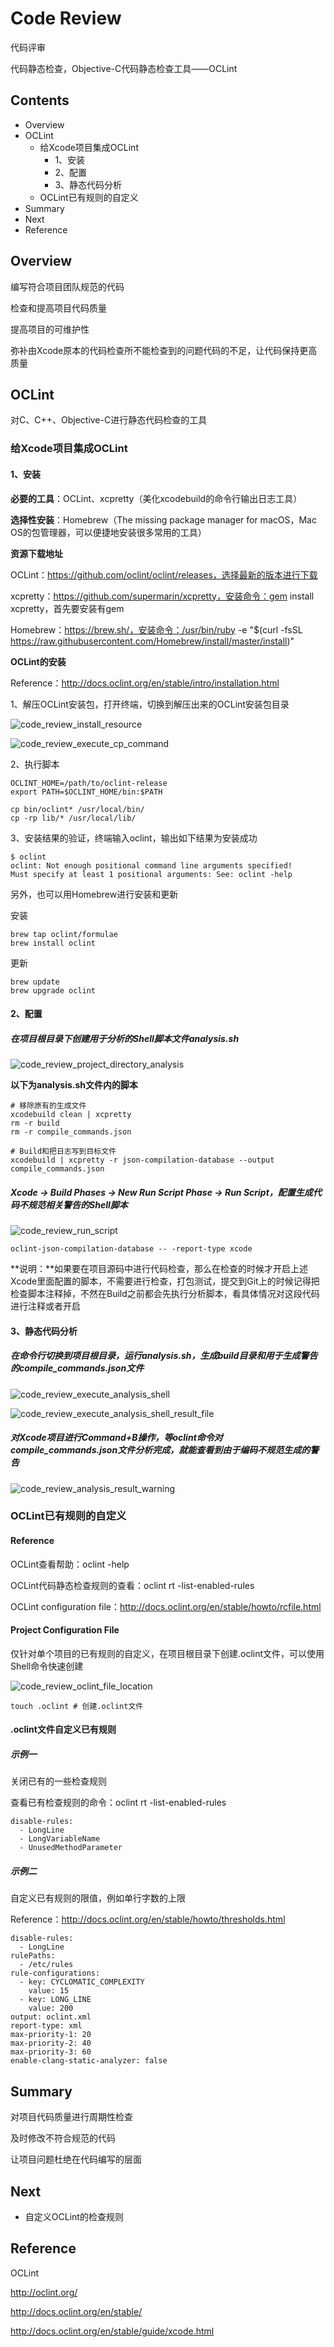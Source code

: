 # Code Review

代码评审

代码静态检查，Objective-C代码静态检查工具——OCLint

## Contents

- Overview
- OCLint
  - 给Xcode项目集成OCLint
    - 1、安装
    - 2、配置
    - 3、静态代码分析
  - OCLint已有规则的自定义
- Summary
- Next
- Reference

## Overview

编写符合项目团队规范的代码

检查和提高项目代码质量

提高项目的可维护性

弥补由Xcode原本的代码检查所不能检查到的问题代码的不足，让代码保持更高质量

## OCLint

对C、C++、Objective-C进行静态代码检查的工具

### 给Xcode项目集成OCLint

#### 1、安装

**必要的工具**：OCLint、xcpretty（美化xcodebuild的命令行输出日志工具）

**选择性安装**：Homebrew（The missing package manager for macOS，Mac OS的包管理器，可以便捷地安装很多常用的工具）

**资源下载地址**

OCLint：https://github.com/oclint/oclint/releases，选择最新的版本进行下载

xcpretty：https://github.com/supermarin/xcpretty，安装命令：gem install xcpretty，首先要安装有gem

Homebrew：https://brew.sh/，安装命令：/usr/bin/ruby -e "$(curl -fsSL https://raw.githubusercontent.com/Homebrew/install/master/install)"

**OCLint的安装**

Reference：http://docs.oclint.org/en/stable/intro/installation.html

1、解压OCLint安装包，打开终端，切换到解压出来的OCLint安装包目录

![code_review_install_resource](http://om6ybddkq.bkt.clouddn.com/code_review_install_resource.png)

![code_review_execute_cp_command](http://om6ybddkq.bkt.clouddn.com/code_review_execute_cp_command.png)

2、执行脚本

```shell
OCLINT_HOME=/path/to/oclint-release
export PATH=$OCLINT_HOME/bin:$PATH
```

```shell
cp bin/oclint* /usr/local/bin/
cp -rp lib/* /usr/local/lib/
```

3、安装结果的验证，终端输入oclint，输出如下结果为安装成功

```shell
$ oclint
oclint: Not enough positional command line arguments specified!
Must specify at least 1 positional arguments: See: oclint -help
```



另外，也可以用Homebrew进行安装和更新

安装

```shell
brew tap oclint/formulae
brew install oclint
```

更新

```shell
brew update
brew upgrade oclint
```



#### 2、配置

##### 在项目根目录下创建用于分析的Shell脚本文件analysis.sh

![code_review_project_directory_analysis](http://om6ybddkq.bkt.clouddn.com/code_review_project_directory_analysis.png)

**以下为analysis.sh文件内的脚本**

```shell
# 移除原有的生成文件
xcodebuild clean | xcpretty
rm -r build
rm -r compile_commands.json

# Build和把日志写到目标文件
xcodebuild | xcpretty -r json-compilation-database --output compile_commands.json
```

##### Xcode -> Build Phases -> New Run Script Phase -> Run Script，配置生成代码不规范相关警告的Shell脚本

![code_review_run_script](http://om6ybddkq.bkt.clouddn.com/code_review_run_script.png)

```shell
oclint-json-compilation-database -- -report-type xcode
```

**说明：**如果要在项目源码中进行代码检查，那么在检查的时候才开启上述Xcode里面配置的脚本，不需要进行检查，打包测试，提交到Git上的时候记得把检查脚本注释掉，不然在Build之前都会先执行分析脚本，看具体情况对这段代码进行注释或者开启

#### 3、静态代码分析

##### 在命令行切换到项目根目录，运行analysis.sh，生成build目录和用于生成警告的compile_commands.json文件

![code_review_execute_analysis_shell](http://om6ybddkq.bkt.clouddn.com/code_review_execute_analysis_shell.png)

![code_review_execute_analysis_shell_result_file](http://om6ybddkq.bkt.clouddn.com/code_review_execute_analysis_shell_result_file.png)

##### 对Xcode项目进行Command+B操作，等oclint命令对compile_commands.json文件分析完成，就能查看到由于编码不规范生成的警告

![code_review_analysis_result_warning](http://om6ybddkq.bkt.clouddn.com/code_review_analysis_result_warning.png)

### OCLint已有规则的自定义

#### Reference

OCLint查看帮助：oclint -help

OCLint代码静态检查规则的查看：oclint rt -list-enabled-rules

OCLint configuration file：http://docs.oclint.org/en/stable/howto/rcfile.html

#### Project Configuration File

仅针对单个项目的已有规则的自定义，在项目根目录下创建.oclint文件，可以使用Shell命令快速创建

![code_review_oclint_file_location](http://om6ybddkq.bkt.clouddn.com/code_review_oclint_file_location.png)

```shell
touch .oclint # 创建.oclint文件
```

#### .oclint文件自定义已有规则

##### 示例一

关闭已有的一些检查规则

查看已有检查规则的命令：oclint rt -list-enabled-rules

```
disable-rules:
  - LongLine
  - LongVariableName
  - UnusedMethodParameter
```

##### 示例二

自定义已有规则的限值，例如单行字数的上限

Reference：http://docs.oclint.org/en/stable/howto/thresholds.html

```
disable-rules:
  - LongLine
rulePaths:
  - /etc/rules
rule-configurations:
  - key: CYCLOMATIC_COMPLEXITY
    value: 15
  - key: LONG_LINE
    value: 200
output: oclint.xml
report-type: xml
max-priority-1: 20
max-priority-2: 40
max-priority-3: 60
enable-clang-static-analyzer: false
```

## Summary

对项目代码质量进行周期性检查

及时修改不符合规范的代码

让项目问题杜绝在代码编写的层面

## Next

- 自定义OCLint的检查规则

## Reference

OCLint

http://oclint.org/

http://docs.oclint.org/en/stable/

http://docs.oclint.org/en/stable/guide/xcode.html